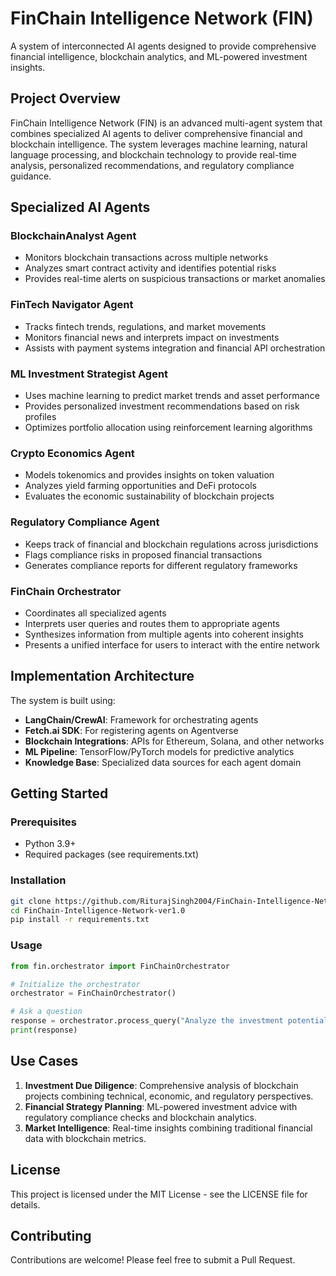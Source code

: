 # FinChain Intelligence Network (FIN)

A system of interconnected AI agents designed to provide comprehensive financial intelligence, blockchain analytics, and ML-powered investment insights.

## Project Overview

FinChain Intelligence Network (FIN) is an advanced multi-agent system that combines specialized AI agents to deliver comprehensive financial and blockchain intelligence. The system leverages machine learning, natural language processing, and blockchain technology to provide real-time analysis, personalized recommendations, and regulatory compliance guidance.

## Specialized AI Agents

### BlockchainAnalyst Agent
- Monitors blockchain transactions across multiple networks
- Analyzes smart contract activity and identifies potential risks
- Provides real-time alerts on suspicious transactions or market anomalies

### FinTech Navigator Agent
- Tracks fintech trends, regulations, and market movements
- Monitors financial news and interprets impact on investments
- Assists with payment systems integration and financial API orchestration

### ML Investment Strategist Agent
- Uses machine learning to predict market trends and asset performance
- Provides personalized investment recommendations based on risk profiles
- Optimizes portfolio allocation using reinforcement learning algorithms

### Crypto Economics Agent
- Models tokenomics and provides insights on token valuation
- Analyzes yield farming opportunities and DeFi protocols
- Evaluates the economic sustainability of blockchain projects

### Regulatory Compliance Agent
- Keeps track of financial and blockchain regulations across jurisdictions
- Flags compliance risks in proposed financial transactions
- Generates compliance reports for different regulatory frameworks

### FinChain Orchestrator
- Coordinates all specialized agents
- Interprets user queries and routes them to appropriate agents
- Synthesizes information from multiple agents into coherent insights
- Presents a unified interface for users to interact with the entire network

## Implementation Architecture

The system is built using:
- **LangChain/CrewAI**: Framework for orchestrating agents
- **Fetch.ai SDK**: For registering agents on Agentverse
- **Blockchain Integrations**: APIs for Ethereum, Solana, and other networks
- **ML Pipeline**: TensorFlow/PyTorch models for predictive analytics
- **Knowledge Base**: Specialized data sources for each agent domain

## Getting Started

### Prerequisites
- Python 3.9+
- Required packages (see requirements.txt)

### Installation

```bash
git clone https://github.com/RiturajSingh2004/FinChain-Intelligence-Network-ver1.0.git
cd FinChain-Intelligence-Network-ver1.0
pip install -r requirements.txt
```

### Usage

```python
from fin.orchestrator import FinChainOrchestrator

# Initialize the orchestrator
orchestrator = FinChainOrchestrator()

# Ask a question
response = orchestrator.process_query("Analyze the investment potential of Ethereum DeFi projects")
print(response)
```

## Use Cases

1. **Investment Due Diligence**: Comprehensive analysis of blockchain projects combining technical, economic, and regulatory perspectives.
2. **Financial Strategy Planning**: ML-powered investment advice with regulatory compliance checks and blockchain analytics.
3. **Market Intelligence**: Real-time insights combining traditional financial data with blockchain metrics.

## License

This project is licensed under the MIT License - see the LICENSE file for details.

## Contributing

Contributions are welcome! Please feel free to submit a Pull Request. 
